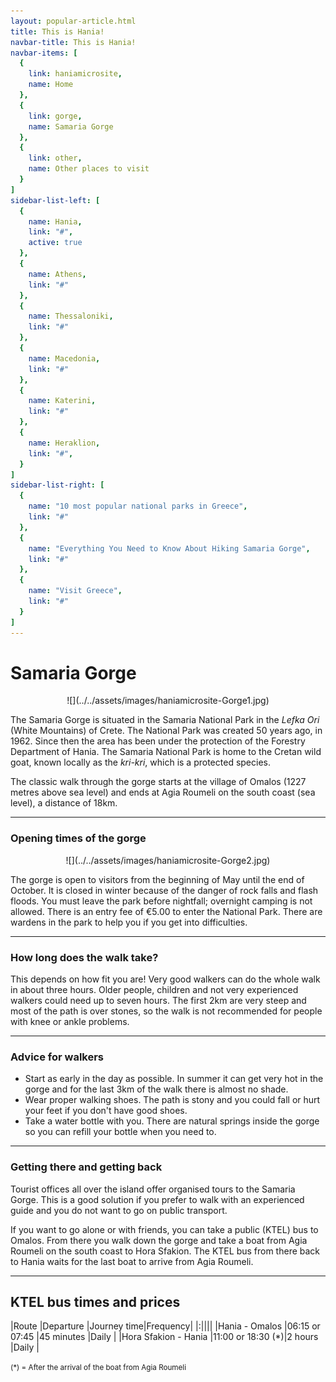```yaml
---
layout: popular-article.html
title: This is Hania!
navbar-title: This is Hania!
navbar-items: [
  {
    link: haniamicrosite,
    name: Home
  },
  {
    link: gorge,
    name: Samaria Gorge
  },
  {
    link: other,
    name: Other places to visit
  }
]
sidebar-list-left: [
  {
    name: Hania,
    link: "#",
    active: true
  },
  {
    name: Athens,
    link: "#"
  },
  {
    name: Thessaloniki,
    link: "#"
  },
  {
    name: Macedonia,
    link: "#"
  },
  {
    name: Katerini,
    link: "#"
  },
  {
    name: Heraklion,
    link: "#",
  }
]
sidebar-list-right: [
  {
    name: "10 most popular national parks in Greece",
    link: "#"
  },
  {
    name: "Everything You Need to Know About Hiking Samaria Gorge",
    link: "#"
  },
  {
    name: "Visit Greece",
    link: "#"
  }
]
---
```

# Samaria Gorge

<center>![](../../assets/images/haniamicrosite-Gorge1.jpg)</center>

The Samaria Gorge is situated in the Samaria National Park in the _Lefka Ori_ (White Mountains) of Crete. The National Park was created 50 years ago, in 1962\. Since then the area has been under the protection of the Forestry Department of Hania. The Samaria National Park is home to the Cretan wild goat, known locally as the _kri-kri_, which is a protected species.

The classic walk through the gorge starts at the village of Omalos (1227 metres above sea level) and ends at Agia Roumeli on the south coast (sea level), a distance of 18km.

***
### Opening times of the gorge

<center>![](../../assets/images/haniamicrosite-Gorge2.jpg)</center>

The gorge is open to visitors from the beginning of May until the end of October. It is closed in winter because of the danger of rock falls and flash floods. You must leave the park before nightfall; overnight camping is not allowed. There is an entry fee of €5.00 to enter the National Park. There are wardens in the park to help you if you get into difficulties.

***
### How long does the walk take?

This depends on how fit you are! Very good walkers can do the whole walk in about three hours. Older people, children and not very experienced walkers could need up to seven hours. The first 2km are very steep and most of the path is over stones, so the walk is not recommended for people with knee or ankle problems.

***
### Advice for walkers

*   Start as early in the day as possible. In summer it can get very hot in the gorge and for the last 3km of the walk there is almost no shade.
*   Wear proper walking shoes. The path is stony and you could fall or hurt your feet if you don't have good shoes.
*   Take a water bottle with you. There are natural springs inside the gorge so you can refill your bottle when you need to.

***
### Getting there and getting back

Tourist offices all over the island offer organised tours to the Samaria Gorge. This is a good solution if you prefer to walk with an experienced guide and you do not want to go on public transport.

If you want to go alone or with friends, you can take a public (KTEL) bus to Omalos. From there you walk down the gorge and take a boat from Agia Roumeli on the south coast to Hora Sfakion. The KTEL bus from there back to Hania waits for the last boat to arrive from Agia Roumeli.

***
## KTEL bus times and prices

|Route                     |Departure         |Journey time|Frequency|
|:||||
|Hania - Omalos            |06:15 or 07:45    |45 minutes  |Daily    |
|Hora Sfakion - Hania      |11:00 or 18:30 (*)|2 hours     |Daily    |

<small>(*) = After the arrival of the boat from Agia Roumeli</small>
